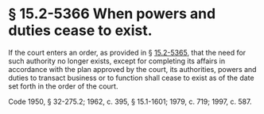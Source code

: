# § 15.2-5366 When powers and duties cease to exist.

<p>If the court enters an order, as provided in § <a href='http://law.lis.virginia.gov/vacode/15.2-5365/'>15.2-5365</a>, that the need for such authority no longer exists, except for completing its affairs in accordance with the plan approved by the court, its authorities, powers and duties to transact business or to function shall cease to exist as of the date set forth in the order of the court.</p><p>Code 1950, § 32-275.2; 1962, c. 395, § 15.1-1601; 1979, c. 719; 1997, c. 587.</p>